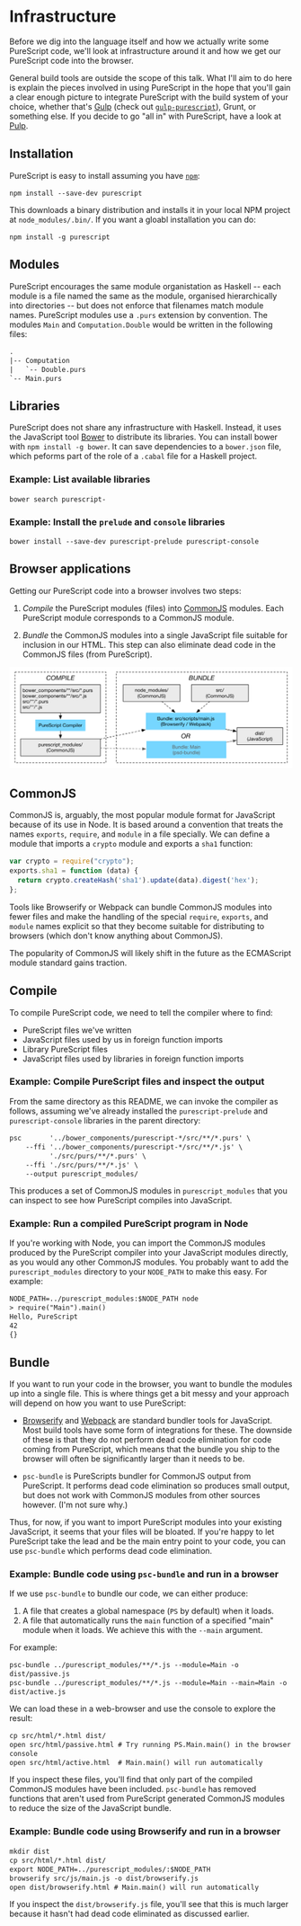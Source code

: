 Infrastructure
==============

Before we dig into the language itself and how we actually write some
PureScript code, we'll look at infrastructure around it and how we get our
PureScript code into the browser.

General build tools are outside the scope of this talk. What I'll aim to do
here is explain the pieces involved in using PureScript in the hope that you'll
gain a clear enough picture to integrate PureScript with the build system of
your choice, whether that's [Gulp](http://gulpjs.com/) (check out
[`gulp-purescript`](https://github.com/purescript-contrib/gulp-purescript)),
Grunt, or something else. If you decide to go "all in" with PureScript, have a
look at [Pulp](https://github.com/bodil/pulp).

Installation
------------

PureScript is easy to install assuming you have
[`npm`](https://www.npmjs.com/):

    npm install --save-dev purescript

This downloads a binary distribution and installs it in your local NPM project
at `node_modules/.bin/`. If you want a gloabl installation you can do:

    npm install -g purescript

Modules
-------

PureScript encourages the same module organistation as Haskell -- each module
is a file named the same as the module, organised hierarchically into
directories -- but does not enforce that filenames match module names.
PureScript modules use a `.purs` extension by convention. The modules `Main`
and `Computation.Double` would be written in the following files:

    .
    |-- Computation
    |   `-- Double.purs
    `-- Main.purs

Libraries
---------

PureScript does not share any infrastructure with Haskell. Instead, it uses the
JavaScript tool [Bower](http://bower.io/) to distribute its libraries. You can
install bower with `npm install -g bower`. It can save dependencies to a
`bower.json` file, which peforms part of the role of a `.cabal` file for a
Haskell project.

### Example: List available libraries

    bower search purescript-

### Example: Install the `prelude` and `console` libraries

    bower install --save-dev purescript-prelude purescript-console

Browser applications
--------------------

Getting our PureScript code into a browser involves two steps:

1. *Compile* the PureScript modules (files) into
   [CommonJS](http://wiki.commonjs.org/wiki/CommonJS) modules. Each PureScript
module corresponds to a CommonJS module.

2. *Bundle* the CommonJS modules into a single JavaScript file suitable for
   inclusion in our HTML. This step can also eliminate dead code in the
CommonJS files (from PureScript).

![Compile and bundle flow](build-diagram.png)

CommonJS
--------

CommonJS is, arguably, the most popular module format for JavaScript because of
its use in Node. It is based around a convention that treats the names
`exports`, `require`, and `module` in a file specially. We can define a module
that imports a `crypto` module and exports a `sha1` function:

```javascript
var crypto = require("crypto");
exports.sha1 = function (data) {
  return crypto.createHash('sha1').update(data).digest('hex');
};
```

Tools like Browserify or Webpack can bundle CommonJS modules into fewer files
and make the handling of the special `require`, `exports`, and `module` names
explicit so that they become suitable for distributing to browsers (which don't
know anything about CommonJS).

The popularity of CommonJS will likely shift in the future as the ECMAScript
module standard gains traction.

Compile
-------

To compile PureScript code, we need to tell the compiler where to find:

- PureScript files we've written
- JavaScript files used by us in foreign function imports
- Library PureScript files
- JavaScript files used by libraries in foreign function imports

### Example: Compile PureScript files and inspect the output

From the same directory as this README, we can invoke the compiler as follows,
assuming we've already installed the `purescript-prelude` and
`purescript-console` libraries in the parent directory:

    psc       '../bower_components/purescript-*/src/**/*.purs' \
        --ffi '../bower_components/purescript-*/src/**/*.js' \
              './src/purs/**/*.purs' \
        --ffi './src/purs/**/*.js' \
        --output purescript_modules/

This produces a set of CommonJS modules in `purescript_modules` that you can
inspect to see how PureScript compiles into JavaScript.

### Example: Run a compiled PureScript program in Node

If you're working with Node, you can import the CommonJS modules produced by
the PureScript compiler into your JavaScript modules directly, as you would any
other CommonJS modules. You probably want to add the `purescript_modules`
directory to your `NODE_PATH` to make this easy. For example:

    NODE_PATH=../purescript_modules:$NODE_PATH node
    > require("Main").main()
    Hello, PureScript
    42
    {}

Bundle
------

If you want to run your code in the browser, you want to bundle the modules up
into a single file. This is where things get a bit messy and your approach will
depend on how you want to use PureScript:

- [Browserify](http://browserify.org/) and [Webpack](http://webpack.github.io/)
  are standard bundler tools for JavaScript. Most build tools have some form of
integrations for these. The downside of these is that they do not perform dead
code elimination for code coming from PureScript, which means that the bundle
you ship to the browser will often be significantly larger than it needs to be.

- `psc-bundle` is PureScripts bundler for CommonJS output from PureScript. It
  performs dead code elimination so produces small output, but does not work
with CommonJS modules from other sources however. (I'm not sure why.)

Thus, for now, if you want to import PureScript modules into your existing
JavaScript, it seems that your files will be bloated. If you're happy to let
PureScript take the lead and be the main entry point to your code, you can use
`psc-bundle` which performs dead code elimination.

### Example: Bundle code using `psc-bundle` and run in a browser
    
If we use `psc-bundle` to bundle our code, we can either produce:

1. A file that creates a global namespace (`PS` by default) when it loads.
2. A file that automatically runs the `main` function of a specified "main"
   module when it loads. We achieve this with the `--main` argument.

For example:

    psc-bundle ../purescript_modules/**/*.js --module=Main -o dist/passive.js
    psc-bundle ../purescript_modules/**/*.js --module=Main --main=Main -o dist/active.js

We can load these in a web-browser and use the console to explore the result:

    cp src/html/*.html dist/
    open src/html/passive.html # Try running PS.Main.main() in the browser console
    open src/html/active.html  # Main.main() will run automatically

If you inspect these files, you'll find that only part of the compiled CommonJS
modules have been included. `psc-bundle` has removed functions that aren't used
from PureScript generated CommonJS modules to reduce the size of the JavaScript
bundle.

### Example: Bundle code using Browserify and run in a browser

    mkdir dist
    cp src/html/*.html dist/
    export NODE_PATH=../purescript_modules/:$NODE_PATH
    browserify src/js/main.js -o dist/browserify.js
    open dist/browserify.html # Main.main() will run automatically

If you inspect the `dist/browserify.js` file, you'll see that this is much
larger because it hasn't had dead code eliminated as discussed earlier.
